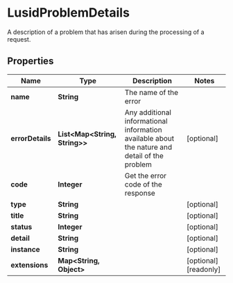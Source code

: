 

# LusidProblemDetails

A description of a problem that has arisen during the processing of a request.

## Properties

Name | Type | Description | Notes
------------ | ------------- | ------------- | -------------
**name** | **String** | The name of the error | 
**errorDetails** | **List&lt;Map&lt;String, String&gt;&gt;** | Any additional informational information available about the nature and detail of the problem |  [optional]
**code** | **Integer** | Get the error code of the response | 
**type** | **String** |  |  [optional]
**title** | **String** |  |  [optional]
**status** | **Integer** |  |  [optional]
**detail** | **String** |  |  [optional]
**instance** | **String** |  |  [optional]
**extensions** | **Map&lt;String, Object&gt;** |  |  [optional] [readonly]



